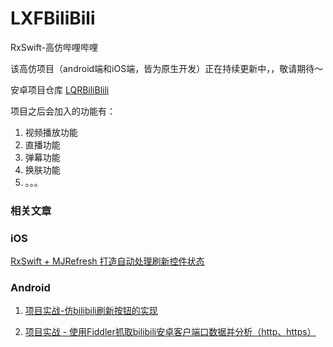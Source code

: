 # LXFBiliBili
RxSwift-高仿哔哩哔哩



该高仿项目（android端和iOS端，皆为原生开发）正在持续更新中，，敬请期待～

安卓项目仓库 [LQRBiliBlili](https://github.com/GitLqr/LQRBiliBlili)



项目之后会加入的功能有：

1. 视频播放功能
2. 直播功能
3. 弹幕功能
4. 换肤功能
5. 。。。



### 相关文章

### iOS

[RxSwift + MJRefresh 打造自动处理刷新控件状态](https://juejin.im/post/59ee1e215188255f5a473b89)



### Android

1. [项目实战-仿bilibili刷新按钮的实现](https://juejin.im/post/59eec9656fb9a045204b6717)


2. [项目实战 - 使用Fiddler抓取bilibili安卓客户端口数据并分析（http、https）](https://juejin.im/post/59ef00b6f265da432b4a02ca)

